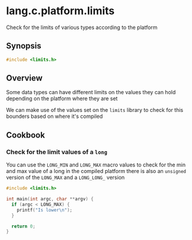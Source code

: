 # lang.c.platform.limits

Check for the limits of various types according to the platform

## Synopsis

```c
#include <limits.h>
```

## Overview

Some data types can have different limits on the values they can
hold depending on the platform where they are set

We can make use of the values set on the `limits` library to
check for this bounders based on where it's compiled

## Cookbook

### Check for the limit values of a `long`

You can use the `LONG_MIN` and `LONG_MAX` macro values to check
for the min and max value of a long in the compiled platform
there is also an `unsigned` version of the `LONG_MAX` and a
`LONG_LONG_` version

```c
#include <limits.h>

int main(int argc, char **argv) {
  if (argc < LONG_MAX) {
    printf("Is lower\n");
  }

  return 0;
}
```
